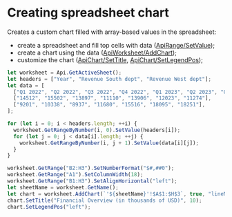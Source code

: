 # Creating spreadsheet chart

Creates a custom chart filled with array-based values in the spreadsheet:

- create a spreadsheet and fill top cells with data ([ApiRange/SetValue](../spreadsheet-api/ApiRange/Methods/SetValue.md));
- create a chart using the data ([ApiWorksheet/AddChart](../spreadsheet-api/ApiWorksheet/Methods/AddChart.md));
- customize the chart ([ApiChart/SetTitle](../spreadsheet-api/ApiChart/Methods/SetTitle.md), [ApiChart/SetLegendPos](../spreadsheet-api/ApiChart/Methods/SetLegendPos.md));

```ts editor-xlsx
let worksheet = Api.GetActiveSheet();
let headers = ["Year", "Revenue South dept", "Revenue West dept"];
let data = [
  ["Q1 2022", "Q2 2022", "Q3 2022", "Q4 2022", "Q1 2023", "Q2 2023", "Q3 2023"],
  ["14512", "15502", "13897", "11110", "13906", "12023", "11274"],
  ["9201", "10338", "8937", "11680", "15516", "18095", "18251"],
];

for (let i = 0; i < headers.length; ++i) {
  worksheet.GetRangeByNumber(i, 0).SetValue(headers[i]);
  for (let j = 0; j < data[i].length; ++j) {
    worksheet.GetRangeByNumber(i, j + 1).SetValue(data[i][j]);
  }
}

worksheet.GetRange("B2:H3").SetNumberFormat("$#,##0");
worksheet.GetRange("A1").SetColumnWidth(18);
worksheet.GetRange("B1:H3").SetAlignHorizontal("left");
let sheetName = worksheet.GetName();
let chart = worksheet.AddChart(`'${sheetName}'!$A$1:$H$3`, true, "lineNormal", 1, 153 * 36_000, 50 * 36_000, 0, 0, 4, 0);
chart.SetTitle("Financial Overview (in thousands of USD)", 10);
chart.SetLegendPos("left");
```

